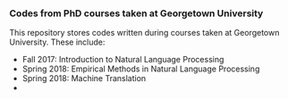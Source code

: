 ### Codes from PhD courses taken at Georgetown University
This repository stores codes written during courses taken at Georgetown University. These include:
- Fall 2017: Introduction to Natural Language Processing
- Spring 2018: Empirical Methods in Natural Language Processing
- Spring 2018: Machine Translation
- 